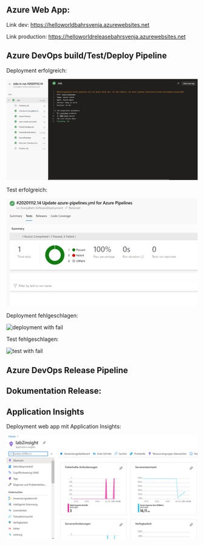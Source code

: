 ## Azure Web App:

Link dev: https://helloworldbahrsvenja.azurewebsites.net

Link production: https://helloworldreleasebahrsvenja.azurewebsites.net

## Azure DevOps build/Test/Deploy Pipeline

Deployment erfolgreich: 

 ![deployment succeeded](assets/deployment_succeeded.PNG)

Test erfolgreich: 

 ![test succeeded](assets/test_succeeded.PNG)

Deployment fehlgeschlagen:

 ![deployment with fail](Pictures/deploy_with_fail.PNG)

Test fehlgeschlagen: 

 ![test with fail](Pictures/test_with_fail.PNG)


## Azure DevOps Release Pipeline



## Dokumentation Release: 


## Application Insights
Deployment web app mit Application Insights: 

 ![application insights](assets/application_insights.PNG)